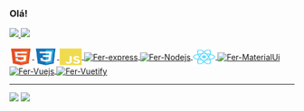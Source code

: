 ### Olá!

 <div>
  <a href="https://github.com/Fernandabitten">
  <img height="150em" src="https://github-readme-stats.vercel.app/api?username=Fernandabitten&show_icons=true&theme=cobalt&include_all_commits=true&count_private=true"/>
  <img height="150em" src="https://github-readme-stats.vercel.app/api/top-langs/?username=Fernandabitten&layout=compact&langs_count=7&theme=cobalt"/>
</div>

<div style="display: inline_block"><br>
  <img align="center" alt="Fer-HTML" height="30" width="40" src="https://raw.githubusercontent.com/devicons/devicon/master/icons/html5/html5-original.svg">
  <img align="center" alt="Fer-CSS" height="30" width="40" src="https://raw.githubusercontent.com/devicons/devicon/master/icons/css3/css3-original.svg">
  <img align="center" alt="Fer-Js" height="30" width="40" src="https://raw.githubusercontent.com/devicons/devicon/master/icons/javascript/javascript-plain.svg">
  <img align="center" alt="Fer-express" height="30" width="40" src="https://icongr.am/devicon/express-original.svg?size=128&color=f7f3f3"> 
  <img align="center" alt="Fer-Nodejs" height="30" width="40" src="https://cdn.jsdelivr.net/gh/devicons/devicon/icons/nodejs/nodejs-original.svg">
  <img align="center" alt="Fer-React" height="30" width="40" src="https://raw.githubusercontent.com/devicons/devicon/master/icons/react/react-original.svg">
  <img align="center" alt="Fer-MaterialUi" height="30" width="40" src="https://cdn.jsdelivr.net/gh/devicons/devicon/icons/materialui/materialui-original.svg">
  <img align="center" alt="Fer-Vuejs" height="30" width="40" src="https://icongr.am/devicon/vuejs-original.svg?size=128&color=currentColor">
  <img align="center" alt="Fer-Vuetify" height="30" width="40" src="https://cdn.jsdelivr.net/gh/devicons/devicon/icons/vuetify/vuetify-original.svg">
</div>
 
---
 
<div>   
  <a href="https://www.linkedin.com/in/fernandabbittencourt/"target="_blank"><img src="https://img.shields.io/badge/-LinkedIn-%230077B5?style=for-the-badge&logo=linkedin&logoColor=white" target="_blank"></a> 
  <a href = "mailto:fernandab.bittencourt@gmail.com"><img src="https://img.shields.io/badge/-Gmail-%23333?style=for-the-badge&logo=gmail&logoColor=white" target="_blank"></a>
</div>

